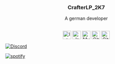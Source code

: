 
<br />
<p align="center">

  <h3 align="center">CrafterLP_2K7</h3>

  


  <p align="center">
    A german developer
    <br />
  
  

  

    

    
    
  <br />
    <div align="center">
  <img align="center" alt="Intellij" width="26px" src="https://cdn.iconscout.com/icon/free/png-512/intellij-idea-569199.png" />
  <img align="center" alt="Java" width="26px" src="https://upload-icon.s3.us-east-2.amazonaws.com/uploads/icons/png/378554371540553613-512.png" />
  <img align="center" alt="MySQL" width="26px" src="https://cdn-icons-png.flaticon.com/128/3161/3161158.png" />
  <img align="center" alt="Git" width="26px" src="https://upload.wikimedia.org/wikipedia/commons/thumb/3/3f/Git_icon.svg/1024px-Git_icon.svg.png" />
  <img align="center" alt="GitHub" width="26px" src="https://icon-library.com/images/github_png63.png" />
  </div>
  </p> 
</p>


[![Discord][discord-shield]][discord-url]

 

 [![spotify][spotify-shield]][spotify-url]

 

 

 

[discord-shield]: https://img.shields.io/badge/-Discord-black.svg?style=for-the-badge&logo=discord&colorB=555

[discord-url]: discord.zonecraft.eu





[spotify-shield]: https://img.shields.io/badge/-Spotify-black.svg?style=for-the-badge&logo=spotify&colorB=555

[spotify-url]: https://open.spotify.com/user/coeqj1w4x4wf1xfekndxd57pt


